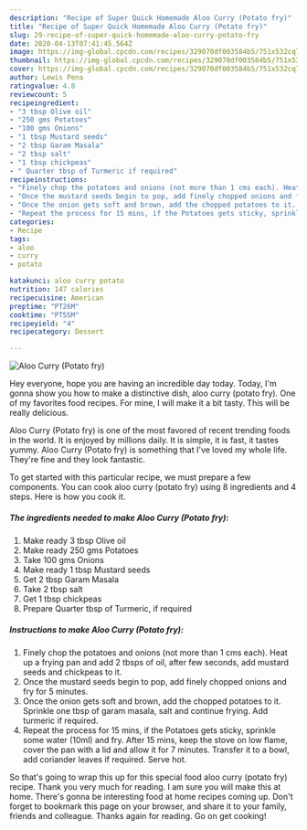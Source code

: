 ```yaml
---
description: "Recipe of Super Quick Homemade Aloo Curry (Potato fry)"
title: "Recipe of Super Quick Homemade Aloo Curry (Potato fry)"
slug: 29-recipe-of-super-quick-homemade-aloo-curry-potato-fry
date: 2020-04-13T07:41:45.564Z
image: https://img-global.cpcdn.com/recipes/329070df003584b5/751x532cq70/aloo-curry-potato-fry-recipe-main-photo.jpg
thumbnail: https://img-global.cpcdn.com/recipes/329070df003584b5/751x532cq70/aloo-curry-potato-fry-recipe-main-photo.jpg
cover: https://img-global.cpcdn.com/recipes/329070df003584b5/751x532cq70/aloo-curry-potato-fry-recipe-main-photo.jpg
author: Lewis Pena
ratingvalue: 4.8
reviewcount: 5
recipeingredient:
- "3 tbsp Olive oil"
- "250 gms Potatoes"
- "100 gms Onions"
- "1 tbsp Mustard seeds"
- "2 tbsp Garam Masala"
- "2 tbsp salt"
- "1 tbsp chickpeas"
- " Quarter tbsp of Turmeric if required"
recipeinstructions:
- "Finely chop the potatoes and onions (not more than 1 cms each). Heat up a frying pan and add 2 tbsps of oil, after few seconds, add mustard seeds and chickpeas to it."
- "Once the mustard seeds begin to pop, add finely chopped onions and fry for 5 minutes."
- "Once the onion gets soft and brown, add the chopped potatoes to it. Sprinkle one tbsp of garam masala, salt and continue frying. Add turmeric if required."
- "Repeat the process for 15 mins, if the Potatoes gets sticky, sprinkle some water (10ml) and fry. After 15 mins, keep the stove on low flame, cover the pan with a lid and allow it for 7 minutes. Transfer it to a bowl, add coriander leaves if required. Serve hot."
categories:
- Recipe
tags:
- aloo
- curry
- potato

katakunci: aloo curry potato 
nutrition: 147 calories
recipecuisine: American
preptime: "PT26M"
cooktime: "PT55M"
recipeyield: "4"
recipecategory: Dessert

---
```



![Aloo Curry (Potato fry)](https://img-global.cpcdn.com/recipes/329070df003584b5/751x532cq70/aloo-curry-potato-fry-recipe-main-photo.jpg)

Hey everyone, hope you are having an incredible day today. Today, I'm gonna show you how to make a distinctive dish, aloo curry (potato fry). One of my favorites food recipes. For mine, I will make it a bit tasty. This will be really delicious.



Aloo Curry (Potato fry) is one of the most favored of recent trending foods in the world. It is enjoyed by millions daily. It is simple, it is fast, it tastes yummy. Aloo Curry (Potato fry) is something that I've loved my whole life. They're fine and they look fantastic.


To get started with this particular recipe, we must prepare a few components. You can cook aloo curry (potato fry) using 8 ingredients and 4 steps. Here is how you cook it.

<!--inarticleads1-->

##### The ingredients needed to make Aloo Curry (Potato fry):

1. Make ready 3 tbsp Olive oil
1. Make ready 250 gms Potatoes
1. Take 100 gms Onions
1. Make ready 1 tbsp Mustard seeds
1. Get 2 tbsp Garam Masala
1. Take 2 tbsp salt
1. Get 1 tbsp chickpeas
1. Prepare  Quarter tbsp of Turmeric, if required




<!--inarticleads2-->

##### Instructions to make Aloo Curry (Potato fry):

1. Finely chop the potatoes and onions (not more than 1 cms each). Heat up a frying pan and add 2 tbsps of oil, after few seconds, add mustard seeds and chickpeas to it.
1. Once the mustard seeds begin to pop, add finely chopped onions and fry for 5 minutes.
1. Once the onion gets soft and brown, add the chopped potatoes to it. Sprinkle one tbsp of garam masala, salt and continue frying. Add turmeric if required.
1. Repeat the process for 15 mins, if the Potatoes gets sticky, sprinkle some water (10ml) and fry. After 15 mins, keep the stove on low flame, cover the pan with a lid and allow it for 7 minutes. Transfer it to a bowl, add coriander leaves if required. Serve hot.




So that's going to wrap this up for this special food aloo curry (potato fry) recipe. Thank you very much for reading. I am sure you will make this at home. There's gonna be interesting food at home recipes coming up. Don't forget to bookmark this page on your browser, and share it to your family, friends and colleague. Thanks again for reading. Go on get cooking!
